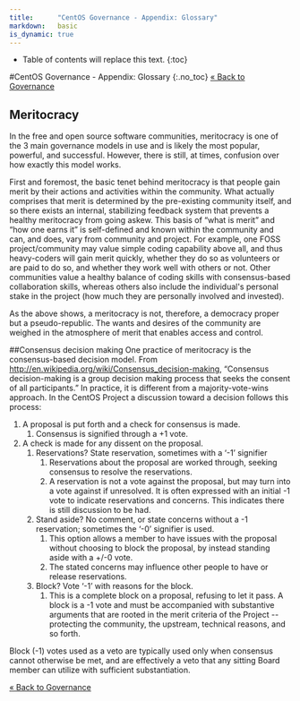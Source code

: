 ```yaml
---
title:      "CentOS Governance - Appendix: Glossary"
markdown:   basic
is_dynamic: true
---
```


* Table of contents will replace this text.
{:toc}

#CentOS Governance - Appendix: Glossary 
{:.no_toc}
[&laquo; Back to Governance](/about/governance)

## Meritocracy
In the free and open source software communities, meritocracy is one of the 3 main governance models in use and is likely the most popular, powerful, and successful. However, there is still, at times, confusion over how exactly this model works.

First and foremost, the basic tenet behind meritocracy is that people gain merit by their actions and activities within the community. What actually comprises that merit is determined by the pre-existing community itself, and so there exists an internal, stabilizing feedback system that prevents a healthy meritocracy from going askew. This basis of “what is merit” and “how one earns it” is self-defined and known within the community and can, and does, vary from community and project. For example, one FOSS project/community may value simple coding capability above all, and thus heavy-coders will gain merit quickly, whether they do so as volunteers or are paid to do so, and whether they work well with others or not. Other communities value a healthy balance of coding skills with consensus-based collaboration skills, whereas others also include the individual's personal stake in the project (how much they are personally involved and invested).

As the above shows, a meritocracy is not, therefore, a democracy proper but a pseudo-republic. The wants and desires of the community are weighed in the atmosphere of merit that enables access and control.

##Consensus decision making
One practice of meritocracy is the consensus-based decision model. From http://en.wikipedia.org/wiki/Consensus_decision-making, “Consensus decision-making is a group decision making process that seeks the consent of all participants.” In practice, it is different from a majority-vote-wins approach. In the CentOS Project a discussion toward a decision follows this process:

1. A proposal is put forth and a check for consensus is made.
   1. Consensus is signified through a +1 vote.
1. A check is made for any dissent on the proposal.
   1. Reservations? State reservation, sometimes with a ‘-1’ signifier
      1. Reservations about the proposal are worked through, seeking consensus to resolve the reservations.
      1. A reservation is not a vote against the proposal, but may turn into a vote against if unresolved. It is often expressed with an initial -1 vote to indicate reservations and concerns. This indicates there is still discussion to be had.
   1. Stand aside? No comment, or state concerns without a -1 reservation; sometimes the ‘-0’ signifier is used.
      1. This option allows a member to have issues with the proposal without choosing to block the proposal, by instead standing aside with a +/-0 vote.
      1. The stated concerns may influence other people to have or release reservations.
   1. Block? Vote ‘-1’ with reasons for the block.
      1. This is a complete block on a proposal, refusing to let it pass. A block is a -1 vote and must be accompanied with substantive arguments that are rooted in the merit criteria of the Project -- protecting the community, the upstream, technical reasons, and so forth.

Block (-1) votes used as a veto are typically used only when consensus cannot otherwise be met, and are effectively a veto that any sitting Board member can utilize with sufficient substantiation.

[&laquo; Back to Governance](/about/governance)
